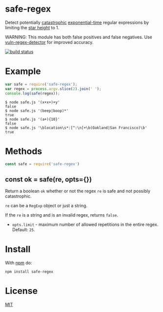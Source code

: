 # safe-regex

Detect potentially
[catastrophic](http://regular-expressions.mobi/catastrophic.html)
[exponential-time](http://perlgeek.de/blog-en/perl-tips/in-search-of-an-exponetial-regexp.html)
regular expressions by limiting the
[star height](https://en.wikipedia.org/wiki/Star_height) to 1.

WARNING: This module has both false positives and false negatives.
Use [vuln-regex-detector](https://github.com/davisjam/vuln-regex-detector) for improved accuracy.

[![build status](https://secure.travis-ci.org/substack/safe-regex.png)](http://travis-ci.org/substack/safe-regex)

# Example

``` js
var safe = require('safe-regex');
var regex = process.argv.slice(2).join(' ');
console.log(safe(regex));
```

```
$ node safe.js '(x+x+)+y'
false
$ node safe.js '(beep|boop)*'
true
$ node safe.js '(a+){10}'
false
$ node safe.js '\blocation\s*:[^:\n]+\b(Oakland|San Francisco)\b'
true
```

# Methods

``` js
const safe = require('safe-regex')
```

## const ok = safe(re, opts={})

Return a boolean `ok` whether or not the regex `re` is safe and not possibly
catastrophic.

`re` can be a `RegExp` object or just a string.

If the `re` is a string and is an invalid regex, returns `false`.

* `opts.limit` - maximum number of allowed repetitions in the entire regex.
Default: `25`.

# Install

With [npm](https://npmjs.org) do:

```
npm install safe-regex
```

# License

[MIT](https://github.com/davisjam/safe-regex/blob/master/LICENSE)
